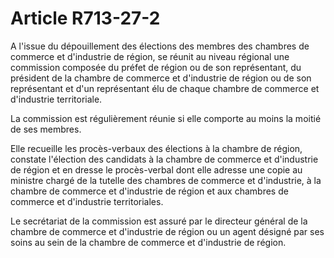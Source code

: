 # Article R713-27-2

<p>A l'issue du dépouillement des élections des membres des chambres de commerce et d'industrie de région, se réunit au niveau régional une commission composée du préfet de région ou de son représentant, du président de la chambre de commerce et d'industrie de région ou de son représentant et d'un représentant élu de chaque chambre de commerce et d'industrie territoriale.</p><p>La commission est régulièrement réunie si elle comporte au moins la moitié de ses membres.</p><p>Elle recueille les procès-verbaux des élections à la chambre de région, constate l'élection des candidats à la chambre de commerce et d'industrie de région et en dresse le procès-verbal dont elle adresse une copie au ministre chargé de la tutelle des chambres de commerce et d'industrie, à la chambre de commerce et d'industrie de région et aux chambres de commerce et d'industrie territoriales.</p><p>Le secrétariat de la commission est assuré par le directeur général de la chambre de commerce et d'industrie de région ou un agent désigné par ses soins au sein de la chambre de commerce et d'industrie de région.</p>